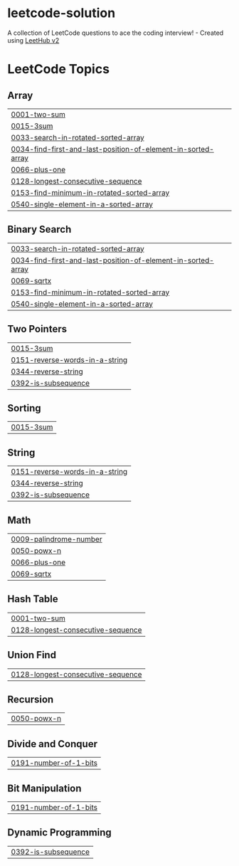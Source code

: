 # leetcode-solution
A collection of LeetCode questions to ace the coding interview! - Created using [LeetHub v2](https://github.com/arunbhardwaj/LeetHub-2.0)

<!---LeetCode Topics Start-->
# LeetCode Topics
## Array
|  |
| ------- |
| [0001-two-sum](https://github.com/amrita2008/leetcode-solution/tree/master/0001-two-sum) |
| [0015-3sum](https://github.com/amrita2008/leetcode-solution/tree/master/0015-3sum) |
| [0033-search-in-rotated-sorted-array](https://github.com/amrita2008/leetcode-solution/tree/master/0033-search-in-rotated-sorted-array) |
| [0034-find-first-and-last-position-of-element-in-sorted-array](https://github.com/amrita2008/leetcode-solution/tree/master/0034-find-first-and-last-position-of-element-in-sorted-array) |
| [0066-plus-one](https://github.com/amrita2008/leetcode-solution/tree/master/0066-plus-one) |
| [0128-longest-consecutive-sequence](https://github.com/amrita2008/leetcode-solution/tree/master/0128-longest-consecutive-sequence) |
| [0153-find-minimum-in-rotated-sorted-array](https://github.com/amrita2008/leetcode-solution/tree/master/0153-find-minimum-in-rotated-sorted-array) |
| [0540-single-element-in-a-sorted-array](https://github.com/amrita2008/leetcode-solution/tree/master/0540-single-element-in-a-sorted-array) |
## Binary Search
|  |
| ------- |
| [0033-search-in-rotated-sorted-array](https://github.com/amrita2008/leetcode-solution/tree/master/0033-search-in-rotated-sorted-array) |
| [0034-find-first-and-last-position-of-element-in-sorted-array](https://github.com/amrita2008/leetcode-solution/tree/master/0034-find-first-and-last-position-of-element-in-sorted-array) |
| [0069-sqrtx](https://github.com/amrita2008/leetcode-solution/tree/master/0069-sqrtx) |
| [0153-find-minimum-in-rotated-sorted-array](https://github.com/amrita2008/leetcode-solution/tree/master/0153-find-minimum-in-rotated-sorted-array) |
| [0540-single-element-in-a-sorted-array](https://github.com/amrita2008/leetcode-solution/tree/master/0540-single-element-in-a-sorted-array) |
## Two Pointers
|  |
| ------- |
| [0015-3sum](https://github.com/amrita2008/leetcode-solution/tree/master/0015-3sum) |
| [0151-reverse-words-in-a-string](https://github.com/amrita2008/leetcode-solution/tree/master/0151-reverse-words-in-a-string) |
| [0344-reverse-string](https://github.com/amrita2008/leetcode-solution/tree/master/0344-reverse-string) |
| [0392-is-subsequence](https://github.com/amrita2008/leetcode-solution/tree/master/0392-is-subsequence) |
## Sorting
|  |
| ------- |
| [0015-3sum](https://github.com/amrita2008/leetcode-solution/tree/master/0015-3sum) |
## String
|  |
| ------- |
| [0151-reverse-words-in-a-string](https://github.com/amrita2008/leetcode-solution/tree/master/0151-reverse-words-in-a-string) |
| [0344-reverse-string](https://github.com/amrita2008/leetcode-solution/tree/master/0344-reverse-string) |
| [0392-is-subsequence](https://github.com/amrita2008/leetcode-solution/tree/master/0392-is-subsequence) |
## Math
|  |
| ------- |
| [0009-palindrome-number](https://github.com/amrita2008/leetcode-solution/tree/master/0009-palindrome-number) |
| [0050-powx-n](https://github.com/amrita2008/leetcode-solution/tree/master/0050-powx-n) |
| [0066-plus-one](https://github.com/amrita2008/leetcode-solution/tree/master/0066-plus-one) |
| [0069-sqrtx](https://github.com/amrita2008/leetcode-solution/tree/master/0069-sqrtx) |
## Hash Table
|  |
| ------- |
| [0001-two-sum](https://github.com/amrita2008/leetcode-solution/tree/master/0001-two-sum) |
| [0128-longest-consecutive-sequence](https://github.com/amrita2008/leetcode-solution/tree/master/0128-longest-consecutive-sequence) |
## Union Find
|  |
| ------- |
| [0128-longest-consecutive-sequence](https://github.com/amrita2008/leetcode-solution/tree/master/0128-longest-consecutive-sequence) |
## Recursion
|  |
| ------- |
| [0050-powx-n](https://github.com/amrita2008/leetcode-solution/tree/master/0050-powx-n) |
## Divide and Conquer
|  |
| ------- |
| [0191-number-of-1-bits](https://github.com/amrita2008/leetcode-solution/tree/master/0191-number-of-1-bits) |
## Bit Manipulation
|  |
| ------- |
| [0191-number-of-1-bits](https://github.com/amrita2008/leetcode-solution/tree/master/0191-number-of-1-bits) |
## Dynamic Programming
|  |
| ------- |
| [0392-is-subsequence](https://github.com/amrita2008/leetcode-solution/tree/master/0392-is-subsequence) |
<!---LeetCode Topics End-->